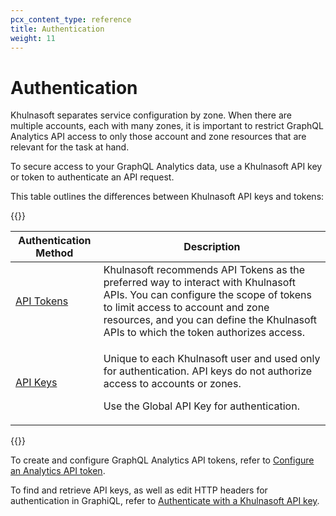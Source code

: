 ```yaml
---
pcx_content_type: reference
title: Authentication
weight: 11
---
```


# Authentication

Khulnasoft separates service configuration by zone. When there are multiple accounts, each with many zones, it is important to restrict GraphQL Analytics API access to only those account and zone resources that are relevant for the task at hand.

To secure access to your GraphQL Analytics data, use a Khulnasoft API key or token to authenticate an API request.

This table outlines the differences between Khulnasoft API keys and tokens:

{{<table-wrap>}}

<table>
  <thead>
      <tr>
          <th>Authentication Method</th>
          <th>Description</th>
      </tr>
  </thead>
  <tbody>
      <tr>
        <td><a href='/fundamentals/api/get-started/create-token/'>API Tokens</a></td>
        <td>Khulnasoft recommends API Tokens as the preferred way to interact with Khulnasoft APIs. You can configure the scope of tokens to limit access to account and zone resources, and you can define the Khulnasoft APIs to which the token authorizes access.</td>
      </tr>
      <tr>
        <td><a href='/fundamentals/api/get-started/keys/'>API Keys</a></td>
        <td><p>Unique to each Khulnasoft user and used only for authentication. API keys do not authorize access to accounts or zones.</p>
        <p>Use the Global API Key for authentication.</p></td>
      </tr>
  </tbody>
</table>

{{</table-wrap>}}

To create and configure GraphQL Analytics API tokens, refer to [Configure an Analytics API token](/analytics/graphql-api/getting-started/authentication/api-token-auth/).

To find and retrieve API keys, as well as edit HTTP headers for authentication in GraphiQL, refer to [Authenticate with a Khulnasoft API key](/analytics/graphql-api/getting-started/authentication/api-key-auth/).
